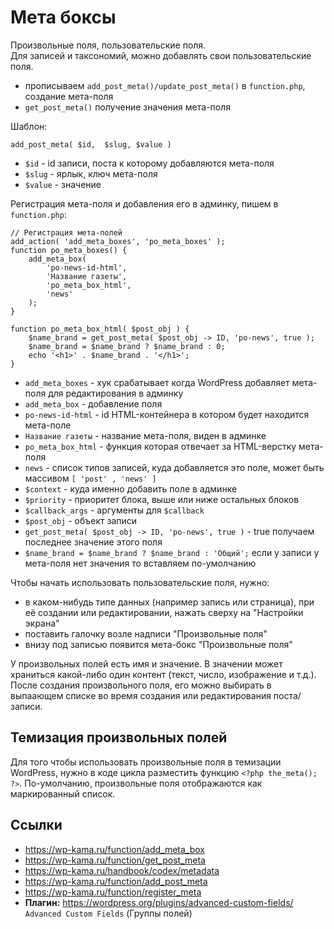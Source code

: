 # Мета боксы
Произвольные поля, пользовательские поля.  
Для записей и таксономий, можно добавлять свои пользовательские поля.

- прописываем `add_post_meta()/update_post_meta()` в `function.php`, создание мета-поля
- `get_post_meta()` получение значения мета-поля

Шаблон:

    add_post_meta( $id,  $slug, $value )

- `$id`    - id записи, поста к которому добавляются мета-поля
- `$slug`  - ярлык, ключ мета-поля
- `$value` - значение

Регистрация мета-поля и добавления его в админку, пишем в `function.php`:

    // Регистрация мета-полей
    add_action( 'add_meta_boxes', 'po_meta_boxes' );
    function po_meta_boxes() {
        add_meta_box( 
            'po-news-id-html',
            'Название газеты',
            'po_meta_box_html',
            'news'
        );
    }

    function po_meta_box_html( $post_obj ) {
        $name_brand = get_post_meta( $post_obj -> ID, 'po-news', true );
        $name_brand = $name_brand ? $name_brand : 0;
        echo '<h1>' . $name_brand . '</h1>';
    }

- `add_meta_boxes` - хук срабатывает когда WordPress добавляет мета-поля для редактирования в админку
- `add_meta_box` - добавление поля
- `po-news-id-html` - id HTML-контейнера в котором будет находится мета-поле
- `Название газеты` - название мета-поля, виден в админке
- `po_meta_box_html` - функция которая отвечает за HTML-верстку мета-поля
- `news` - список типов записей, куда добавляется это поле, может быть массивом `[ 'post' , 'news' ]`
- `$context` - куда именно добавить поле в админке
- `$priority` - приоритет блока, выше или ниже остальных блоков
- `$callback_args` - аргументы для `$callback`
- `$post_obj` - объект записи
- `get_post_meta( $post_obj -> ID, 'po-news', true )` - true получаем последнее значение этого поля
- `$name_brand = $name_brand ? $name_brand : 'Общий';` если у записи у мета-поля нет значения то вставляем по-умолчанию 

Чтобы начать использовать пользовательские поля, нужно:
- в каком-нибудь типе данных (например запись или страница), при её создании или редактировании, нажать сверху на "Настройки экрана"
- поставить галочку возле надписи "Произвольные поля"
- внизу под записью появится мета-бокс "Произвольные поля"

У произвольных полей есть имя и значение. В значении может храниться какой-либо один контент (текст, число, изображение и т.д.). После создания произвольного поля, его можно выбирать в выпаающем списке во время создания или редактирования поста/записи.

## Темизация произвольных полей
Для того чтобы использовать произвольные поля в темизации WordPress, нужно в коде цикла разместить функцию `<?php the_meta(); ?>`. По-умолчанию, произвольные поля отображаются как маркированный список.

## Ссылки
- https://wp-kama.ru/function/add_meta_box
- https://wp-kama.ru/function/get_post_meta
- https://wp-kama.ru/handbook/codex/metadata
- https://wp-kama.ru/function/add_post_meta
- https://wp-kama.ru/function/register_meta
- **Плагин:** https://wordpress.org/plugins/advanced-custom-fields/ `Advanced Custom Fields` (Группы полей)
